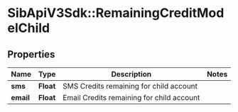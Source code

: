 # SibApiV3Sdk::RemainingCreditModelChild

## Properties
Name | Type | Description | Notes
------------ | ------------- | ------------- | -------------
**sms** | **Float** | SMS Credits remaining for child account | 
**email** | **Float** | Email Credits remaining for child account | 


